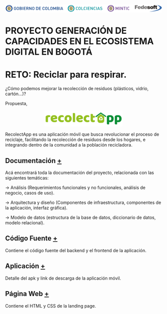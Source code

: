 [//]: # "business-support-093-recolectapp"

<p align="center">
  <img src="assets/banner-colaboradores.png">
</p>


# PROYECTO GENERACIÓN DE CAPACIDADES EN EL ECOSISTEMA DIGITAL EN BOGOTÁ 

# RETO: Reciclar para respirar.

¿Cómo podemos mejorar la recolección de residuos (plásticos, vidrio, cartón...)?

Propuesta,


 <p align="center">
  <img src="assets/logo-recolectapp.png" width="250px">
 </p>


RecolectApp es una aplicación móvil que busca revolucionar el proceso de reciclaje, facilitando la recolección de residuos desde los hogares, e integrando dentro de la comunidad a la población recicladora.



## Documentación [+](1-Documentacion)

Acá encontrará toda la documentación del proyecto, relacionada con las siguientes temáticas:

-> Análisis (Requerimientos funcionales y no funcionales, análisis de negocio, casos de uso).

-> Arquitectura y diseño (Componentes de infraestructura, componentes de la aplicación, interfaz gráfica).

-> Modelo de datos (estructura de la base de datos, diccionario de datos, modelo relacional).



## Código Fuente [+](2-Codigo_Fuente)

Contiene el código fuente del backend y el frontend de la aplicación.



## Aplicación [+](3-Aplicacion)

Detalle del apk y link de descarga de la aplicación móvil.

## Página Web [+](4-Landing_Page)

Contiene el HTML y CSS de la landing page.

